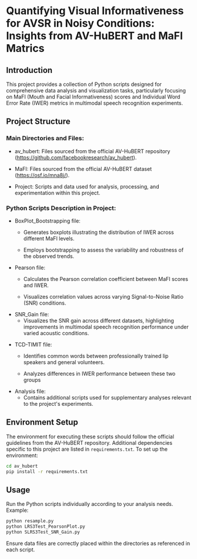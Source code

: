 # Quantifying Visual Informativeness for AVSR in Noisy Conditions: Insights from AV-HuBERT and MaFI Matrics

## Introduction

This project provides a collection of Python scripts designed for comprehensive data analysis and visualization tasks, particularly focusing on MaFI (Mouth and Facial Informativeness) scores and Individual Word Error Rate (IWER) metrics in multimodal speech recognition experiments.

## Project Structure

### Main Directories and Files:
- av_hubert: Files sourced from the official AV-HuBERT repository (https://github.com/facebookresearch/av_hubert).
* MaFI: Files sourced from the official AV-HuBERT dataset (https://osf.io/mna8j/).
+ Project: Scripts and data used for analysis, processing, and experimentation within this project.

### Python Scripts Description in Project:
- BoxPlot_Bootstrapping file:
    - Generates boxplots illustrating the distribution of IWER across different MaFI levels.

    - Employs bootstrapping to assess the variability and robustness of the observed trends.
* Pearson file:
    * Calculates the Pearson correlation coefficient between MaFI scores and IWER.

    * Visualizes correlation values across varying Signal-to-Noise Ratio (SNR) conditions.
+ SNR_Gain file:
    + Visualizes the SNR gain across different datasets, highlighting improvements in multimodal speech recognition performance under varied acoustic conditions.
- TCD-TIMIT file:
    - Identifies common words between professionally trained lip speakers and general volunteers.
    
    - Analyzes differences in IWER performance between these two groups
* Analysis file:
    * Contains additional scripts used for supplementary analyses relevant to the project's experiments.

## Environment Setup
The environment for executing these scripts should follow the official guidelines from the AV-HuBERT repository. Additional dependencies specific to this project are listed in `requirements.txt`.
To set up the environment:

```sh
cd av_hubert
pip install -r requirements.txt
```

## Usage
Run the Python scripts individually according to your analysis needs. Example:
```sh
python resample.py
python LRS3Test_PearsonPlot.py
python SLRS3Test_SNR_Gain.py
```
Ensure data files are correctly placed within the directories as referenced in each script.

